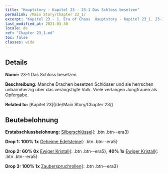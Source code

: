 ```yaml
---
title: "Hauptstory - Kapitel 23 - 23-1 Das Schloss besetzen"
permalink: /Main Story/Chapter 23_1/
excerpt: "Kapitel 23 - 1. Era of Chaos  Hauptstory - Kapitel 23_1. 23-1 Das Schloss besetzen"
last_modified_at: 2021-03-30
locale: de
ref: "Chapter 23_1.md"
toc: false
classes: wide
---
```


## Details

 **Name:** 23-1 Das Schloss besetzen

 **Beschreibung:** Manche Drachen besetzen Schlösser und sie herrschen unbarmherzig über das verängstigte Volk. Viele verlangen Jungfrauen als Opfergabe.

 **Related to:** [Kapitel 23](/de/Main Story/Chapter 23/)

## Beutebelohnung

 **Erstabschlussbelohnung:** [Silberschlüssel](/de/Items/con_693/){: .btn .btn--era3}

 **Drop 1:** **100% 1x** [Geheime Edelsteine](/de/Items/mat_79/){: .btn .btn--era5}

 **Drop 2:** **60% 0x** [Ewiger Kristall](/de/Items/mat_73/){: .btn .btn--era5}, **40% 1x** [Ewiger Kristall](/de/Items/mat_73/){: .btn .btn--era5}

 **Drop 3:** **100% 1x** [Zauberspruchrollen](/de/Items/con_694/){: .btn .btn--era3}

